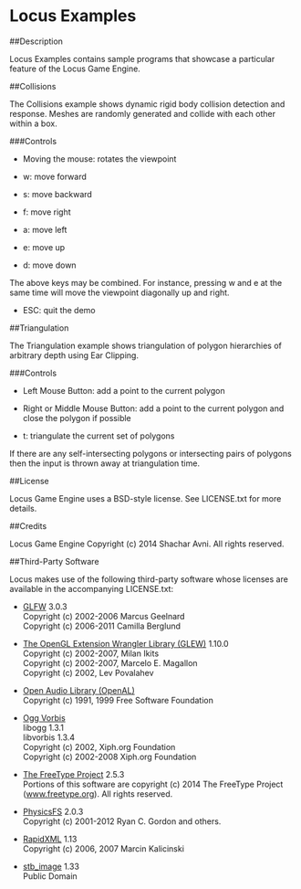 Locus Examples
=================

##Description

Locus Examples contains sample programs that showcase a particular feature of the Locus Game Engine.

##Collisions

The Collisions example shows dynamic rigid body collision detection and response. Meshes are randomly generated
and collide with each other within a box.

###Controls

* Moving the mouse: rotates the viewpoint

* w: move forward
* s: move backward
* f: move right
* a: move left
* e: move up
* d: move down

The above keys may be combined. For instance, pressing w and e at the same time will move the viewpoint diagonally up and right.

* ESC: quit the demo

##Triangulation

The Triangulation example shows triangulation of polygon hierarchies of arbitrary depth using Ear Clipping.

###Controls

* Left Mouse Button: add a point to the current polygon
* Right or Middle Mouse Button: add a point to the current polygon and close the polygon if possible

* t: triangulate the current set of polygons

If there are any self-intersecting polygons or intersecting pairs of polygons then the input is thrown away at triangulation time.

##License

Locus Game Engine uses a BSD-style license. See LICENSE.txt for more details.

##Credits

Locus Game Engine Copyright (c) 2014 Shachar Avni. All rights reserved.

##Third-Party Software

Locus makes use of the following third-party software whose licenses
are available in the accompanying LICENSE.txt:

* [GLFW](http://www.glfw.org/ "GLFW Homepage") 3.0.3  
  Copyright (c) 2002-2006 Marcus Geelnard  
  Copyright (c) 2006-2011 Camilla Berglund

* [The OpenGL Extension Wrangler Library (GLEW)](http://glew.sourceforge.net/ "GLEW Homepage") 1.10.0  
  Copyright (c) 2002-2007, Milan Ikits  
  Copyright (c) 2002-2007, Marcelo E. Magallon  
  Copyright (c) 2002, Lev Povalahev

* [Open Audio Library (OpenAL)](http://www.openal.org/ "OpenAL Homepage")  
  Copyright (c) 1991, 1999 Free Software Foundation

* [Ogg Vorbis](http://www.vorbis.com/ "Ogg Vorbis Homepage")  
  libogg 1.3.1  
  libvorbis 1.3.4  
  Copyright (c) 2002, Xiph.org Foundation  
  Copyright (c) 2002-2008 Xiph.org Foundation

* [The FreeType Project](http://www.freetype.org/ "FreeType Project Homepage") 2.5.3  
  Portions of this software are copyright (c) 2014 The FreeType
  Project (www.freetype.org).  All rights reserved.
 
* [PhysicsFS](https://icculus.org/physfs/ "PhysicsFS Homepage") 2.0.3  
  Copyright (c) 2001-2012 Ryan C. Gordon and others.

* [RapidXML](http://rapidxml.sourceforge.net/ "RapidXML Homepage") 1.13  
  Copyright (c) 2006, 2007 Marcin Kalicinski

* [stb_image](http://nothings.org/stb_image.c "stb_image Homepage") 1.33  
  Public Domain